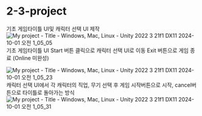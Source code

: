 # 2-3-project

기초 게임타이틀 UI및 캐릭터 선택 UI 제작
![My project - Title - Windows, Mac, Linux - Unity 2022 3 21f1 _DX11_ 2024-10-01 오전 1_05_05](https://github.com/user-attachments/assets/bdbd476c-9efa-4ca7-9e9c-bf4c74df546b)
기초 게임타이틀 UI
Start 버튼 클릭으로 캐릭터 선택 UI로 이동
Exit 버튼으로 게임 종료 (Online 미완성)

![My project - Title - Windows, Mac, Linux - Unity 2022 3 21f1 _DX11_ 2024-10-01 오전 1_05_23](https://github.com/user-attachments/assets/df7f4008-b710-4122-8c17-43a9e707e608)
캐릭터 선택 UI에서 각 캐릭터의 직업, 무기 선택 후 게임 시작버튼으로 시작, cancel버튼으로 타이틀로 돌아가는 방식
![My project - Title - Windows, Mac, Linux - Unity 2022 3 21f1 _DX11_ 2024-10-01 오전 1_05_31](https://github.com/user-attachments/assets/c7266ff1-4403-476b-945a-f0dbb4a61ea1)
